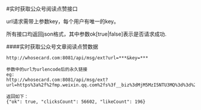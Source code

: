#实时获取公众号阅读点赞接口

url请求需带上参数key，每个用户有唯一的key。

所有接口均返回json格式，其中参数ok[true|false]表示是否请求成功.

####实时获取公众号文章阅读点赞数据
```
http://whosecard.com:8081/api/msg/ext?url=***&key=***

参数中的url为urlencode后的永久链接
eg:
http://whosecard.com:8081/api/msg/ext?url=https%3a%2f%2fmp.weixin.qq.com%2fs%3f__biz%3dMjM5MzI5NTU3MQ%3d%3d%26mid%3d2651456339%26idx%3d1%26sn%3db28ead72f72decc7993d2db6a4a7f437%26scene%3d0%23wechat_redirect&key=***

返回如下：
{"ok": true, "clicksCount": 56602, "likeCount": 196}
```
